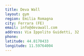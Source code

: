 ```yaml
---
title: Deva Wall
layout: gym
region: Emilia Romagna
city: Ferrara (FE)
email: info@devawall.com
address: Via Ippolito Guidetti, 32
phone: 
latitude: 44.8170433
longitude: 11.59764004
---
```


